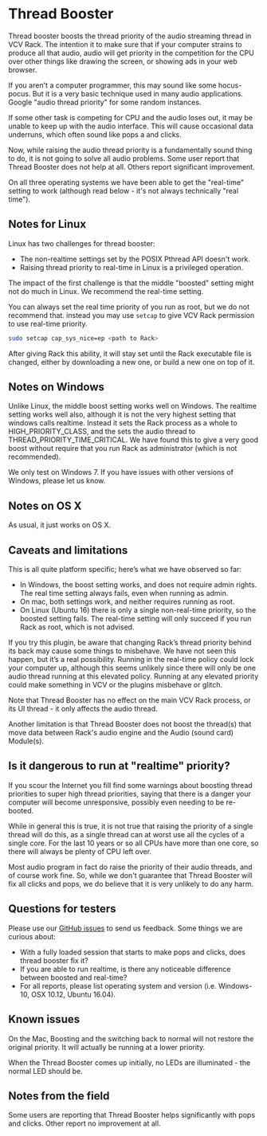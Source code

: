 # Thread Booster

Thread booster boosts the thread priority of the audio streaming thread in VCV Rack. The intention it to make sure that if your computer strains to produce all that audio, audio will get priority in the competition for the CPU over other things like drawing the screen, or showing ads in your web browser.

If you aren't a computer programmer, this may sound like some hocus-pocus. But it is a very basic technique used in many audio applications. Google "audio thread priority" for some random instances.

If some other task is competing for CPU and the audio loses out, it may be unable to keep up with the audio interface. This will cause occasional data underruns, which often sound like pops a and clicks.

Now, while raising the audio thread priority is a fundamentally sound thing to do, it is not going to solve all audio problems. Some user report that Thread Booster does not help at all. Others report significant improvement.

On all three operating systems we have been able to get the "real-time" setting to work (although read below - it's not always technically "real time").

## Notes for Linux

Linux has two challenges for thread booster:

* The non-realtime settings set by the POSIX Pthread API doesn't work.
* Raising thread priority to real-time in Linux is a privileged operation.

The impact of the first challenge is that the middle "boosted" setting might not do much in Linux. We recommend the real-time setting.

You can always set the real time priority of you run as root, but we do not recommend that. instead you may use `setcap` to give VCV Rack permission to use real-time priority.

```bash
sudo setcap cap_sys_nice=ep <path to Rack>
```

After giving Rack this ability, it will stay set until the Rack executable file is changed, either by downloading a new one, or build a new one on top of it.

## Notes on Windows

Unlike Linux, the middle boost setting works well on Windows. The realtime setting works well also, although it is not the very highest setting that windows calls realtime. Instead it sets the Rack process as a whole to HIGH_PRIORITY_CLASS, and the sets the audio thread to THREAD_PRIORITY_TIME_CRITICAL. We have found this to give a very good boost without require that you run Rack as administrator (which is not recommended).

We only test on Windows 7. If you have issues with other versions of Windows, please let us know.

## Notes on OS X

As usual, it just works on OS X.

## Caveats and limitations

This is all quite platform specific; here’s what we have observed so far:

* In Windows, the boost setting works, and does not require admin rights. The real time setting always fails, even when running as admin.
* On mac, both settings work, and neither requires running as root.
* On Linux (Ubuntu 16) there is only a single non-real-time priority, so the boosted setting fails. The real-time setting will only succeed if you run Rack as root, which is not advised.

If you try this plugin, be aware that changing Rack’s thread priority behind its back may cause some things to misbehave. We have not seen this happen, but it’s a real possibility. Running in the real-time policy could lock your computer up, although this seems unlikely since there will only be one audio thread running at this elevated policy. Running at any elevated priority could make something in VCV or the plugins misbehave or glitch.

Note that Thread Booster has no effect on the main VCV Rack process, or its UI thread - it only affects the audio thread.

Another limitation is that Thread Booster does not boost the thread(s) that move data between Rack's audio engine and the Audio (sound card) Module(s).

## Is it dangerous to run at "realtime" priority?

If you scour the Internet you fill find some warnings about boosting thread priorities to super high thread priorities, saying that there is a danger your computer will become unresponsive, possibly even needing to be re-booted.

While in general this is true, it is not true that raising the priority of a single thread will do this, as a single thread can at worst use all the cycles of a single core. For the last 10 years or so all CPUs have more than one core, so there will always be plenty of CPU left over.

Most audio program in fact do raise the priority of their audio threads, and of course work fine. So, while we don't guarantee that Thread Booster will fix all clicks and pops, we do believe that it is very unlikely to do any harm.

## Questions for testers

Please use our [GitHub issues](https://github.com/squinkylabs/SquinkyVCV/issues) to send us feedback. Some things we are curious about:

* With a fully loaded session that starts to make pops and clicks, does thread booster fix it?
* If you are able to run realtime, is there any noticeable difference between boosted and real-time?
* For all reports, please list operating system and version (i.e. Windows-10, OSX 10.12, Ubuntu 16.04).

## Known issues

On the Mac, Boosting and the switching back to normal will not restore the original priority. It will actually be running at a lower priority.

When the Thread Booster comes up initially, no LEDs are illuminated - the normal LED should be.

## Notes from the field

Some users are reporting that Thread Booster helps significantly with pops and clicks. Other report no improvement at all.

